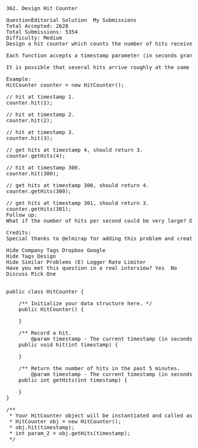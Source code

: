 <pre>
362. Design Hit Counter 

QuestionEditorial Solution  My Submissions
Total Accepted: 2628
Total Submissions: 5354
Difficulty: Medium
Design a hit counter which counts the number of hits received in the past 5 minutes.

Each function accepts a timestamp parameter (in seconds granularity) and you may assume that calls are being made to the system in chronological order (ie, the timestamp is monotonically increasing). You may assume that the earliest timestamp starts at 1.

It is possible that several hits arrive roughly at the same time.

Example:
HitCounter counter = new HitCounter();

// hit at timestamp 1.
counter.hit(1);

// hit at timestamp 2.
counter.hit(2);

// hit at timestamp 3.
counter.hit(3);

// get hits at timestamp 4, should return 3.
counter.getHits(4);

// hit at timestamp 300.
counter.hit(300);

// get hits at timestamp 300, should return 4.
counter.getHits(300);

// get hits at timestamp 301, should return 3.
counter.getHits(301); 
Follow up:
What if the number of hits per second could be very large? Does your design scale?

Credits:
Special thanks to @elmirap for adding this problem and creating all test cases.

Hide Company Tags Dropbox Google
Hide Tags Design
Hide Similar Problems (E) Logger Rate Limiter
Have you met this question in a real interview? Yes  No
Discuss Pick One


public class HitCounter {

    /** Initialize your data structure here. */
    public HitCounter() {
        
    }
    
    /** Record a hit.
        @param timestamp - The current timestamp (in seconds granularity). */
    public void hit(int timestamp) {
        
    }
    
    /** Return the number of hits in the past 5 minutes.
        @param timestamp - The current timestamp (in seconds granularity). */
    public int getHits(int timestamp) {
        
    }
}

/**
 * Your HitCounter object will be instantiated and called as such:
 * HitCounter obj = new HitCounter();
 * obj.hit(timestamp);
 * int param_2 = obj.getHits(timestamp);
 */
 
 </pre>
